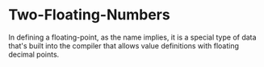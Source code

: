 # Two-Floating-Numbers
In defining a floating-point, as the name implies, it is a special type of data that's built into the compiler that allows value definitions with floating decimal points. 
